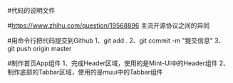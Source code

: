 #代码的说明文件

#https://www.zhihu.com/question/19568896 主流开源协议之间的异同



#用命令行把代码提交到Github
1、git add .
2、git commit -m "提交信息"
3、git push origin master


#制作首页App组件
1、完成Header区域，使用的是Mint-UI中的Header组件
2、制作底部的Tabbar区域，使用的是muui中的Tabbar组件